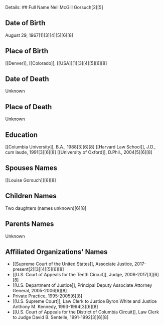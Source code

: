 Details: ## Full Name
Neil McGill Gorsuch[2][5]

## Date of Birth
August 29, 1967[1][3][4][5][6][8]

## Place of Birth
[[Denver]], [[Colorado]], [[USA]][1][3][4][5][6][8]

## Date of Death
Unknown

## Place of Death
Unknown

## Education
[[Columbia University]], B.A., 1988[3][6][8]
[[Harvard Law School]], J.D., cum laude, 1991[3][6][8]
[[University of Oxford]], D.Phil., 2004[5][6][8]

## Spouses Names
[[Louise Gorsuch]][6][8]

## Children Names
Two daughters (names unknown)[6][8]

## Parents Names
Unknown

## Affiliated Organizations' Names
- [[Supreme Court of the United States]], Associate Justice, 2017-present[2][3][4][5][6][8]
- [[U.S. Court of Appeals for the Tenth Circuit]], Judge, 2006-2017[3][6][8]
- [[U.S. Department of Justice]], Principal Deputy Associate Attorney General, 2005-2006[6][8]
- Private Practice, 1995-2005[6][8]
- [[U.S. Supreme Court]], Law Clerk to Justice Byron White and Justice Anthony M. Kennedy, 1993-1994[3][6][8]
- [[U.S. Court of Appeals for the District of Columbia Circuit]], Law Clerk to Judge David B. Sentelle, 1991-1992[3][6][8]

